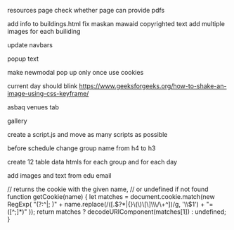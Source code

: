 resources page
check whether page can provide pdfs


add info to buildings.html
fix maskan mawaid copyrighted text
add multiple images for each builiding

update navbars

popup text


make newmodal pop up only once
use cookies

current day should blink https://www.geeksforgeeks.org/how-to-shake-an-image-using-css-keyframe/

asbaq venues tab

gallery

create a script.js and move as many scripts as possible

before schedule change group name from h4 to h3

create 12 table data htmls for each group and for each day

add images and text from edu email

// returns the cookie with the given name,
// or undefined if not found
function getCookie(name) {
  let matches = document.cookie.match(new RegExp(
    "(?:^|; )" + name.replace(/([\.$?*|{}\(\)\[\]\\\/\+^])/g, '\\$1') + "=([^;]*)"
  ));
  return matches ? decodeURIComponent(matches[1]) : undefined;
}